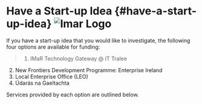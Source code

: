 # Have a Start-up Idea {#have-a-start-up-idea}    ![Imar Logo](C:\Users\micheal\Desktop\idea2.png>)

If you have a start-up idea that you would like to investigate, the following four options are available for funding:

>1.   IMaR Technology Gateway @ IT Tralee
2.   New Frontiers Development Programme: Enterprise Ireland
3.  Local Enterprise Office (LEO)
4.   Údarás na Gaeltachta

Services provided by each option are outlined below.
